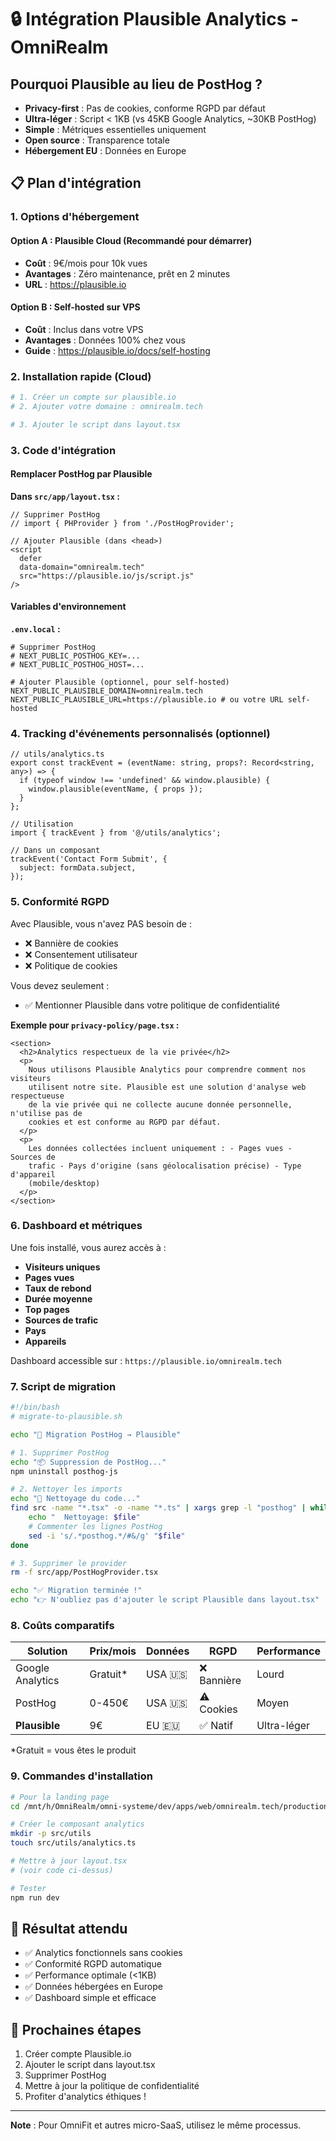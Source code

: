 # 🔒 Intégration Plausible Analytics - OmniRealm

## Pourquoi Plausible au lieu de PostHog ?

- **Privacy-first** : Pas de cookies, conforme RGPD par défaut
- **Ultra-léger** : Script < 1KB (vs 45KB Google Analytics, ~30KB PostHog)
- **Simple** : Métriques essentielles uniquement
- **Open source** : Transparence totale
- **Hébergement EU** : Données en Europe

## 📋 Plan d'intégration

### 1. Options d'hébergement

#### Option A : Plausible Cloud (Recommandé pour démarrer)

- **Coût** : 9€/mois pour 10k vues
- **Avantages** : Zéro maintenance, prêt en 2 minutes
- **URL** : https://plausible.io

#### Option B : Self-hosted sur VPS

- **Coût** : Inclus dans votre VPS
- **Avantages** : Données 100% chez vous
- **Guide** : https://plausible.io/docs/self-hosting

### 2. Installation rapide (Cloud)

```bash
# 1. Créer un compte sur plausible.io
# 2. Ajouter votre domaine : omnirealm.tech

# 3. Ajouter le script dans layout.tsx
```

### 3. Code d'intégration

#### Remplacer PostHog par Plausible

**Dans `src/app/layout.tsx` :**

```tsx
// Supprimer PostHog
// import { PHProvider } from './PostHogProvider';

// Ajouter Plausible (dans <head>)
<script
  defer
  data-domain="omnirealm.tech"
  src="https://plausible.io/js/script.js"
/>
```

#### Variables d'environnement

**`.env.local` :**

```env
# Supprimer PostHog
# NEXT_PUBLIC_POSTHOG_KEY=...
# NEXT_PUBLIC_POSTHOG_HOST=...

# Ajouter Plausible (optionnel, pour self-hosted)
NEXT_PUBLIC_PLAUSIBLE_DOMAIN=omnirealm.tech
NEXT_PUBLIC_PLAUSIBLE_URL=https://plausible.io # ou votre URL self-hosted
```

### 4. Tracking d'événements personnalisés (optionnel)

```tsx
// utils/analytics.ts
export const trackEvent = (eventName: string, props?: Record<string, any>) => {
  if (typeof window !== 'undefined' && window.plausible) {
    window.plausible(eventName, { props });
  }
};

// Utilisation
import { trackEvent } from '@/utils/analytics';

// Dans un composant
trackEvent('Contact Form Submit', {
  subject: formData.subject,
});
```

### 5. Conformité RGPD

Avec Plausible, vous n'avez PAS besoin de :

- ❌ Bannière de cookies
- ❌ Consentement utilisateur
- ❌ Politique de cookies

Vous devez seulement :

- ✅ Mentionner Plausible dans votre politique de confidentialité

**Exemple pour `privacy-policy/page.tsx` :**

```tsx
<section>
  <h2>Analytics respectueux de la vie privée</h2>
  <p>
    Nous utilisons Plausible Analytics pour comprendre comment nos visiteurs
    utilisent notre site. Plausible est une solution d'analyse web respectueuse
    de la vie privée qui ne collecte aucune donnée personnelle, n'utilise pas de
    cookies et est conforme au RGPD par défaut.
  </p>
  <p>
    Les données collectées incluent uniquement : - Pages vues - Sources de
    trafic - Pays d'origine (sans géolocalisation précise) - Type d'appareil
    (mobile/desktop)
  </p>
</section>
```

### 6. Dashboard et métriques

Une fois installé, vous aurez accès à :

- **Visiteurs uniques**
- **Pages vues**
- **Taux de rebond**
- **Durée moyenne**
- **Top pages**
- **Sources de trafic**
- **Pays**
- **Appareils**

Dashboard accessible sur : `https://plausible.io/omnirealm.tech`

### 7. Script de migration

```bash
#!/bin/bash
# migrate-to-plausible.sh

echo "🔄 Migration PostHog → Plausible"

# 1. Supprimer PostHog
echo "📦 Suppression de PostHog..."
npm uninstall posthog-js

# 2. Nettoyer les imports
echo "🧹 Nettoyage du code..."
find src -name "*.tsx" -o -name "*.ts" | xargs grep -l "posthog" | while read file; do
    echo "  Nettoyage: $file"
    # Commenter les lignes PostHog
    sed -i 's/.*posthog.*/#&/g' "$file"
done

# 3. Supprimer le provider
rm -f src/app/PostHogProvider.tsx

echo "✅ Migration terminée !"
echo "👉 N'oubliez pas d'ajouter le script Plausible dans layout.tsx"
```

### 8. Coûts comparatifs

| Solution         | Prix/mois | Données | RGPD        | Performance |
| ---------------- | --------- | ------- | ----------- | ----------- |
| Google Analytics | Gratuit\* | USA 🇺🇸  | ❌ Bannière | Lourd       |
| PostHog          | 0-450€    | USA 🇺🇸  | ⚠️ Cookies  | Moyen       |
| **Plausible**    | 9€        | EU 🇪🇺   | ✅ Natif    | Ultra-léger |

\*Gratuit = vous êtes le produit

### 9. Commandes d'installation

```bash
# Pour la landing page
cd /mnt/h/OmniRealm/omni-systeme/dev/apps/web/omnirealm.tech/production/omnirealm-site-local

# Créer le composant analytics
mkdir -p src/utils
touch src/utils/analytics.ts

# Mettre à jour layout.tsx
# (voir code ci-dessus)

# Tester
npm run dev
```

## 🎯 Résultat attendu

- ✅ Analytics fonctionnels sans cookies
- ✅ Conformité RGPD automatique
- ✅ Performance optimale (<1KB)
- ✅ Données hébergées en Europe
- ✅ Dashboard simple et efficace

## 🚀 Prochaines étapes

1. Créer compte Plausible.io
2. Ajouter le script dans layout.tsx
3. Supprimer PostHog
4. Mettre à jour la politique de confidentialité
5. Profiter d'analytics éthiques !

---

**Note** : Pour OmniFit et autres micro-SaaS, utilisez le même
processus.
